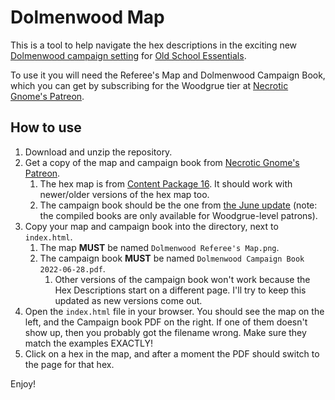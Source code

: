 # Dolmenwood Map

This is a tool to help navigate the hex descriptions in the exciting new [Dolmenwood campaign setting](https://necroticgnome.com/collections/settings/products/dolmenwood-campaign-book) for [Old School Essentials](https://necroticgnome.com/).

To use it you will need the Referee's Map and Dolmenwood Campaign Book, which you can get by subscribing for the Woodgrue tier at [Necrotic Gnome's Patreon](http://patreon.com/m/4790827/posts).

## How to use
1. Download and unzip the repository.
2. Get a copy of the map and campaign book from [Necrotic Gnome's Patreon](http://patreon.com/m/4790827/posts).
    1. The hex map is from [Content Package 16](https://www.patreon.com/posts/content-package-67077916). It should work with newer/older versions of the hex map too.
    1. The campaign book should be the one from [the June update](https://www.patreon.com/posts/campaign-book-68360535) (note: the compiled books are only available for Woodgrue-level patrons).
2. Copy your map and campaign book into the directory, next to `index.html`.
    1. The map **MUST** be named `Dolmenwood Referee's Map.png`.
    1. The campaign book **MUST** be named `Dolmenwood Campaign Book 2022-06-28.pdf`.
        1. Other versions of the campaign book won't work because the Hex Descriptions start on a different page. I'll try to keep this updated as new versions come out.
3. Open the `index.html` file in your browser. You should see the map on the left, and the Campaign book PDF on the right. If one of them doesn't show up, then you probably got the filename wrong. Make sure they match the examples EXACTLY!
4. Click on a hex in the map, and after a moment the PDF should switch to the page for that hex.

Enjoy!